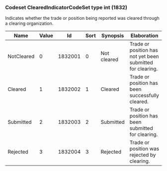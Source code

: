 ### Codeset ClearedIndicatorCodeSet type int (1832)

Indicates whether the trade or position being reported was cleared through a clearing organization.

| Name       | Value | Id      | Sort | Synopsis    | Elaboration                                                |
|------------|-------|---------|------|-------------|------------------------------------------------------------|
| NotCleared | 0     | 1832001 | 0    | Not cleared | Trade or position has not yet been submitted for clearing. |
| Cleared    | 1     | 1832002 | 1    | Cleared     | Trade or position has been successfully cleared.           |
| Submitted  | 2     | 1832003 | 2    | Submitted   | Trade or position has been submitted for clearing.         |
| Rejected   | 3     | 1832004 | 3    | Rejected    | Trade or position was rejected by clearing.                |


